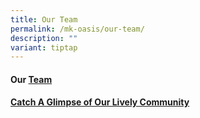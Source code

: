 ```yaml
---
title: Our Team
permalink: /mk-oasis/our-team/
description: ""
variant: tiptap
---
```

<h4>Our <a href="/files/Our_Team.pdf" rel="noopener noreferrer nofollow" target="_blank">Team</a></h4><h4><a href="https://youtu.be/iNOjZ7K_UcI" rel="noopener noreferrer nofollow" target="_blank">Catch A Glimpse of Our Lively Community</a></h4><p></p>